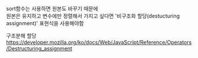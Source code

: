sort함수는 사용하면 원본도 바꾸기 때문에    
원본은 유지하고 변수에만 정렬해서 가지고 싶다면 '비구조화 할당(destucturing assignment)' 표현식을 사용해야함   

구조분해 할당   
<https://developer.mozilla.org/ko/docs/Web/JavaScript/Reference/Operators/Destructuring_assignment>


